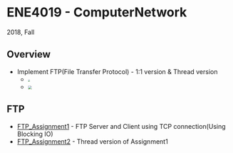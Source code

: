 #  ENE4019 - ComputerNetwork

2018, Fall



##  Overview

- Implement FTP(File Transfer Protocol) - 1:1 version & Thread version
  - <img src="https://github.com/llordly/ComputerNetwork/blob/master/FTP_Assignment2/exe1.png?raw=true" style="zoom:30%;" />
  - <img src="https://github.com/llordly/ComputerNetwork/blob/master/FTP_Assignment2/exe2.png?raw=true" style="zoom:50%;" >





##  FTP

- [FTP_Assignment1](https://github.com/llordly/ComputerNetwork/tree/master/FTP_Assignment1) - FTP Server and Client using TCP connection(Using Blocking IO)
- [FTP_Assignment2](https://github.com/llordly/ComputerNetwork/tree/master/FTP_Assignment2) - Thread version of Assignment1

